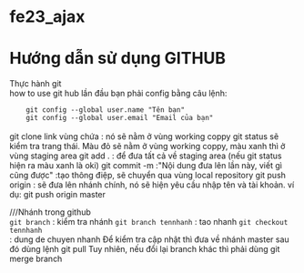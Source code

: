 # fe23_ajax

<h1>Hướng dẫn sử dụng GITHUB</h1>
Thực hành git <br/>
how to use git hub
lần đầu bạn phải config bằng câu lệnh:  <br/>
<code>
    git config --global user.name "Tên bạn" 
    git config --global user.email "Email của bạn"
</code>
<br/>
git clone link vùng chứa : nó sẽ nằm ở vùng working coppy
git status sẽ kiểm tra trang thái. Màu đỏ sẽ nằm ở vùng working coppy, màu xanh thì ở vùng staging area
git add . : để đưa tất cả về staging area (nếu git status hiện ra màu xanh là oki)
git commit -m :"Nội dung đưa lên lần này, viết gì cũng được" :tạo thông điệp, sẽ chuyển qua vùng local repository
git push origin <ten nhanh>: sẽ đưa lên nhánh chính, nó sẽ hiện yêu cầu nhập tên và tài khoản. ví dụ: git push origin master

///Nhánh trong github <br/>
<code>git branch</code> : kiểm tra nhánh
<code>git branch tennhanh</code> : tao nhanh
<code>git checkout tennhanh </code>: dung de chuyen nhanh
Để kiểm tra cập nhật thì đưa về nhánh master sau đó dùng lệnh git pull
Tuy nhiên, nếu đổi lại branch khác thì phải dùng git merge branch
